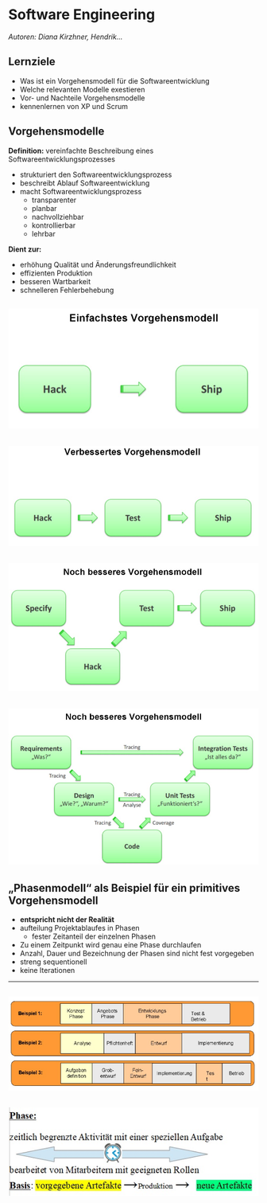 # Software Engineering  
_Autoren: Diana Kirzhner, Hendrik..._

## Lernziele  
* Was ist ein Vorgehensmodell für die Softwareentwicklung  
* Welche relevanten Modelle exestieren
* Vor- und Nachteile Vorgehensmodelle
* kennenlernen von XP und Scrum  

## Vorgehensmodelle  
**Definition:** vereinfachte Beschreibung eines Softwareentwicklungsprozesses  
* strukturiert den Softwareentwicklungsprozess
* beschreibt Ablauf Softwareentwicklung
* macht Softwareentwicklungsprozess  
   * transparenter  
   * planbar   
   * nachvollziehbar  
   * kontrollierbar  
   * lehrbar  

**Dient zur:**
* erhöhung Qualität und Änderungsfreundlichkeit
* effizienten Produktion  
* besseren Wartbarkeit  
* schnelleren Fehlerbehebung  

![Bild1](/VL_2_Part1/Bilder_VL2/Bild1.jpg?raw=true "Einfaches Vorgehensmodell")
-----------------------------------------------------------------------------------------------------------------
![Bild2](/VL_2_Part1/Bilder_VL2/Bild2.jpg?raw=true "Verbesertes Vorgehensmodell")
-----------------------------------------------------------------------------------------------------------------
![Bild3](/VL_2_Part1/Bilder_VL2/Bild3.jpg?raw=true "Noch besseres Vorgehensmodell")
-----------------------------------------------------------------------------------------------------------------
![Bild4](/VL_2_Part1/Bilder_VL2/Bild4.jpg?raw=true "Noch besseres Vorgehensmodell")
-----------------------------------------------------------------------------------------------------------------

## „Phasenmodell“ als Beispiel für ein primitives Vorgehensmodell  
* **entspricht nicht der Realität**
* aufteilung Projektablaufes in Phasen  
   * fester Zeitanteil der einzelnen Phasen
* Zu einem Zeitpunkt wird genau eine Phase durchlaufen  
* Anzahl, Dauer und Bezeichnung der Phasen sind nicht fest vorgegeben  
* streng sequentionell  
* keine Iterationen  
-----------------------------------------------------------------------------------------------------------------
![Bild5](/VL_2_Part1/Bilder_VL2/Bild5.jpg?raw=true "Phasenmodell")
-----------------------------------------------------------------------------------------------------------------
![Phase](/VL_2_Part1/Bilder_VL2/Phase.jpg?raw=true "Phase")
-----------------------------------------------------------------------------------------------------------------






